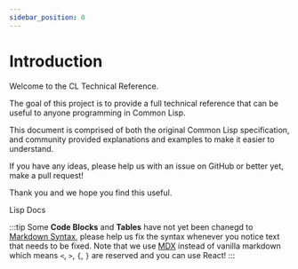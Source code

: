 ```yaml
---
sidebar_position: 0
---
```


# Introduction

Welcome to the CL Technical Reference.

The goal of this project is to provide a full technical reference that can be useful to anyone programming in Common Lisp.

This document is comprised of both the original Common Lisp specification, and community provided explanations and examples to make it easier to understand.

If you have any ideas, please help us with an issue on GitHub or better yet, make a pull request!

Thank you and we hope you find this useful.

Lisp Docs

:::tip
Some **Code Blocks** and **Tables** have not yet been chanegd to [Markdown Syntax](https://commonmark.org/help/), please help us fix the syntax whenever you notice text that needs to be fixed. Note that we use [MDX](https://docusaurus.io/docs/markdown-features) instead of vanilla markdown which means `<`, `>`, `{`, `}` are reserved and you can use React!
:::